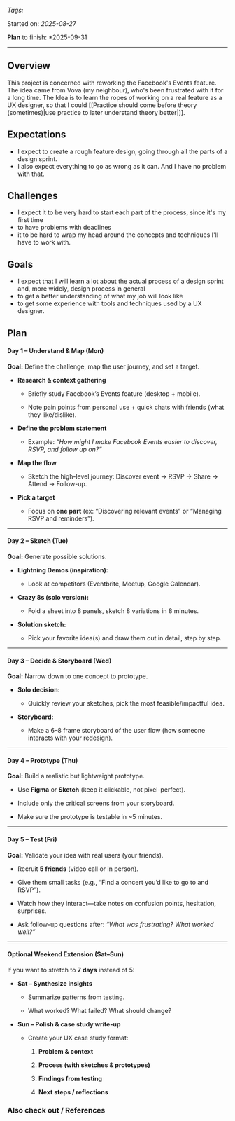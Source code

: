 *Tags:*

Started on: *2025-08-27*

**Plan** to finish: *2025-09-31

<hr>

## Overview

This project is concerned with reworking the Facebook's Events feature. The idea came from Vova (my neighbour), who's been frustrated with it for a long time. The Idea is to learn the ropes of working on a real feature as a UX designer, so that I could [[Practice should come before theory (sometimes)|use practice to later understand theory better|]].


## Expectations

- I expect to create a rough feature design, going through all the parts of a design sprint. 
- I also expect everything to go as wrong as it can. And I have no problem with that. 


## Challenges 

- I expect it to be very hard to start each part of the process, since it's my first time
- to have problems with deadlines
- it to be hard to wrap my head around the concepts and techniques I'll have to work with. 


## Goals

- I expect that I will learn a lot about the actual process of a design sprint and, more widely, design process in general
- to get a better understanding of what my job will look like
- to get some experience with tools and techniques used by a UX designer. 


## Plan

#### Day 1 – Understand & Map (Mon)

**Goal:** Define the challenge, map the user journey, and set a target.

- **Research & context gathering**
    
    - Briefly study Facebook’s Events feature (desktop + mobile).
        
    - Note pain points from personal use + quick chats with friends (what they like/dislike).
        
- **Define the problem statement**
    
    - Example: _“How might I make Facebook Events easier to discover, RSVP, and follow up on?”_
        
- **Map the flow**
    
    - Sketch the high-level journey: Discover event → RSVP → Share → Attend → Follow-up.
        
- **Pick a target**
    
    - Focus on **one part** (ex: “Discovering relevant events” or “Managing RSVP and reminders”).
        

---

#### Day 2 – Sketch (Tue)

**Goal:** Generate possible solutions.

- **Lightning Demos (inspiration):**
    
    - Look at competitors (Eventbrite, Meetup, Google Calendar).
        
- **Crazy 8s (solo version):**
    
    - Fold a sheet into 8 panels, sketch 8 variations in 8 minutes.
        
- **Solution sketch:**
    
    - Pick your favorite idea(s) and draw them out in detail, step by step.
        

---

#### Day 3 – Decide & Storyboard (Wed)

**Goal:** Narrow down to one concept to prototype.

- **Solo decision:**
    
    - Quickly review your sketches, pick the most feasible/impactful idea.
        
- **Storyboard:**
    
    - Make a 6–8 frame storyboard of the user flow (how someone interacts with your redesign).
        

---

#### Day 4 – Prototype (Thu)

**Goal:** Build a realistic but lightweight prototype.

- Use **Figma** or **Sketch** (keep it clickable, not pixel-perfect).
    
- Include only the critical screens from your storyboard.
    
- Make sure the prototype is testable in ~5 minutes.
    

---

#### Day 5 – Test (Fri)

**Goal:** Validate your idea with real users (your friends).

- Recruit **5 friends** (video call or in person).
    
- Give them small tasks (e.g., “Find a concert you’d like to go to and RSVP”).
    
- Watch how they interact—take notes on confusion points, hesitation, surprises.
    
- Ask follow-up questions after: _“What was frustrating? What worked well?”_
    

---

#### Optional Weekend Extension (Sat–Sun)

If you want to stretch to **7 days** instead of 5:

- **Sat – Synthesize insights**
    
    - Summarize patterns from testing.
        
    - What worked? What failed? What should change?
        
- **Sun – Polish & case study write-up**
    
    - Create your UX case study format:
        
        1. **Problem & context**
            
        2. **Process (with sketches & prototypes)**
            
        3. **Findings from testing**
            
        4. **Next steps / reflections**








### Also check out / References